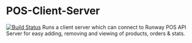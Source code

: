 # POS-Client-Server
[![Build Status](https://travis-ci.com/myleskeeffe/POS-Client-Server.svg?branch=master)](https://travis-ci.com/myleskeeffe/POS-Client-Server)
Runs a client server which can connect to Runway POS API Server for easy adding, removing and viewing of products, orders & stats.
